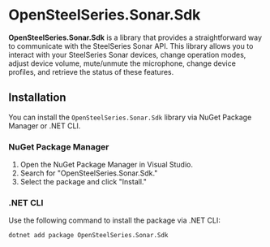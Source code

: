 ﻿# OpenSteelSeries.Sonar.Sdk

**OpenSteelSeries.Sonar.Sdk** is a library that provides a straightforward way to communicate with the SteelSeries Sonar API. This library allows you to interact with your SteelSeries Sonar devices, change operation modes, adjust device volume, mute/unmute the microphone, change device profiles, and retrieve the status of these features.

## Installation

You can install the `OpenSteelSeries.Sonar.Sdk` library via NuGet Package Manager or .NET CLI.

### NuGet Package Manager

1. Open the NuGet Package Manager in Visual Studio.
2. Search for "OpenSteelSeries.Sonar.Sdk."
3. Select the package and click "Install."

### .NET CLI

Use the following command to install the package via .NET CLI:

```bash
dotnet add package OpenSteelSeries.Sonar.Sdk
```
